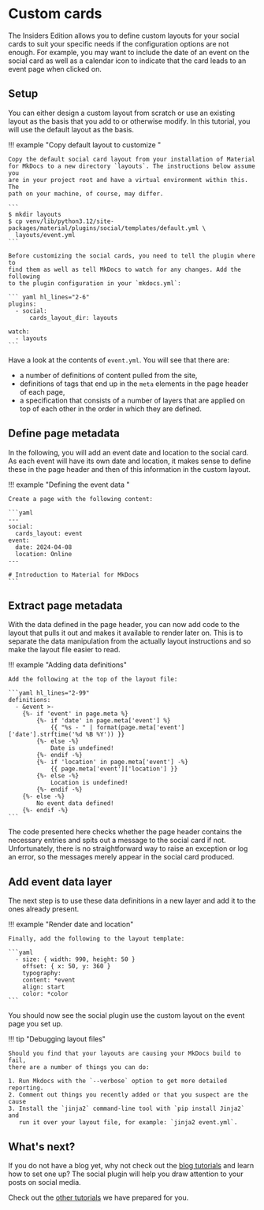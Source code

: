 # Custom cards

The Insiders Edition allows you to define custom layouts for your social cards
to suit your specific needs if the configuration options are not enough.
For example, you may want to include the date of an event on the social
card as well as a calendar icon to indicate that the card leads to an
event page when clicked on.

## Setup

You can either design a custom layout from scratch or use an existing layout
as the basis that you add to or otherwise modify. In this tutorial, you will
use the default layout as the basis.

!!! example "Copy default layout to customize <!-- md:sponsors -->"

    Copy the default social card layout from your installation of Material
    for MkDocs to a new directory `layouts`. The instructions below assume you
    are in your project root and have a virtual environment within this. The
    path on your machine, of course, may differ.

    ```
    $ mkdir layouts
    $ cp venv/lib/python3.12/site-packages/material/plugins/social/templates/default.yml \
      layouts/event.yml
    ```

    Before customizing the social cards, you need to tell the plugin where to
    find them as well as tell MkDocs to watch for any changes. Add the following
    to the plugin configuration in your `mkdocs.yml`:

    ``` yaml hl_lines="2-6"
    plugins:
      - social:
          cards_layout_dir: layouts

    watch:
      - layouts
    ```

Have a look at the contents of `event.yml`. You will see that there are:

* a number of definitions of content pulled from the site,
* definitions of tags that end up in the `meta` elements in the page header
  of each page,
* a specification that consists of a number of layers that are applied on
  top of each other in the order in which they are defined.

## Define page metadata

In the following, you will add an event date and location to the social card.
As each event will have its own date and location, it makes sense to define
these in the page header and then of this information in the custom layout.

!!! example "Defining the event data <!-- md:sponsors -->"

    Create a page with the following content:

    ```yaml
    ---
    social:
      cards_layout: event
    event:
      date: 2024-04-08
      location: Online
    ---

    # Introduction to Material for MkDocs
    ```

## Extract page metadata

With the data defined in the page header, you can now add code to the layout
that pulls it out and makes it available to render later on. This is to separate
the data manipulation from the actually layout instructions and so make the
layout file easier to read.

!!! example "Adding data definitions"

    Add the following at the top of the layout file:

    ```yaml hl_lines="2-99"
    definitions:
      - &event >-
        {%- if 'event' in page.meta %}
            {%- if 'date' in page.meta['event'] %}
                {{ "%s - " | format(page.meta['event']['date'].strftime('%d %B %Y')) }}
            {%- else -%}
                Date is undefined!
            {%- endif -%}
            {%- if 'location' in page.meta['event'] -%}
                {{ page.meta['event']['location'] }}
            {%- else -%}
                Location is undefined!
            {%- endif -%}
        {%- else -%}
            No event data defined!
        {%- endif -%}
    ```

The code presented here checks whether the page header contains the necessary
entries and spits out a message to the social card if not. Unfortunately, there
is no straightforward way to raise an exception or log an error, so the messages
merely appear in the social card produced.

## Add event data layer

The next step is to use these data definitions in a new layer and add it to the
ones already present.

!!! example "Render date and location"

    Finally, add the following to the layout template:

    ```yaml
      - size: { width: 990, height: 50 }
        offset: { x: 50, y: 360 }
        typography:
        content: *event
        align: start
        color: *color
    ```

You should now see the social plugin use the custom layout on the event page
you set up.

!!! tip "Debugging layout files"

    Should you find that your layouts are causing your MkDocs build to fail,
    there are a number of things you can do:

    1. Run Mkdocs with the `--verbose` option to get more detailed reporting.
    2. Comment out things you recently added or that you suspect are the cause
    3. Install the `jinja2` command-line tool with `pip install Jinja2` and
       run it over your layout file, for example: `jinja2 event.yml`.

## What's next?

If you do not have a blog yet, why not check out the
[blog tutorials](../index.md#blogs) and learn how to set one up? The social
plugin will help you draw attention to your posts on social media.

Check out the [other tutorials](../index.md) we have prepared for you.